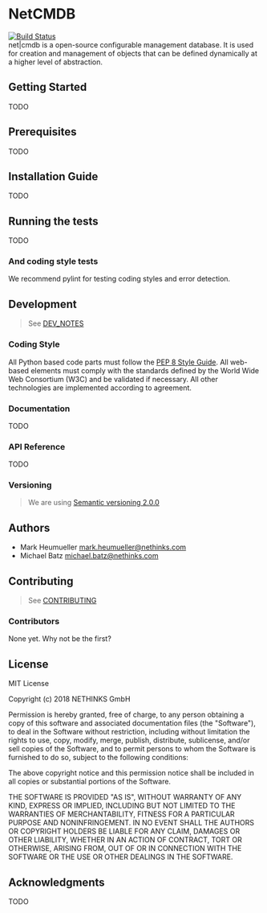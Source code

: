 # NetCMDB
[![Build Status](https://travis-ci.com/markheumueller/NetCMDB.svg?token=7TFxCyzxQMaA2yUsKDqy&branch=master)](https://travis-ci.com/markheumueller/NetCMDB)  
net|cmdb is a open-source configurable management database. It is used
for creation and management of objects that can be defined dynamically
at a higher level of abstraction.

## Getting Started
TODO

## Prerequisites
TODO

## Installation Guide
TODO

## Running the tests
TODO

### And coding style tests
We recommend pylint for testing coding styles and error detection.

## Development
> See [DEV_NOTES](https://github.com/markheumueller/NetCMDB/blob/master/.github/DEV_NOTES.md)

### Coding Style
All Python based code parts must follow the [PEP 8 Style Guide](https://www.python.org/dev/peps/pep-0008/). All web-based elements must comply with the standards defined by the World Wide Web Consortium (W3C) and be validated if necessary. All other technologies are implemented according to agreement.

### Documentation
TODO

### API Reference
TODO

### Versioning
> We are using [Semantic versioning 2.0.0](http://semver.org/)


## Authors
* Mark Heumueller [mark.heumueller@nethinks.com](mark.heumueller@nethinks.com)
* Michael Batz [michael.batz@nethinks.com](michael.batz@nethinks.com)

## Contributing
> See [CONTRIBUTING](https://github.com/markheumueller/NetCMDB/blob/master/.github/CONTRIBUTING.md)

### Contributors
None yet. Why not be the first?




## License
MIT License

Copyright (c) 2018 NETHINKS GmbH  
  
Permission is hereby granted, free of charge, to any person obtaining a copy
of this software and associated documentation files (the "Software"), to deal
in the Software without restriction, including without limitation the rights
to use, copy, modify, merge, publish, distribute, sublicense, and/or sell
copies of the Software, and to permit persons to whom the Software is
furnished to do so, subject to the following conditions:  
  
The above copyright notice and this permission notice shall be included in all
copies or substantial portions of the Software.
  
THE SOFTWARE IS PROVIDED "AS IS", WITHOUT WARRANTY OF ANY KIND, EXPRESS OR
IMPLIED, INCLUDING BUT NOT LIMITED TO THE WARRANTIES OF MERCHANTABILITY,
FITNESS FOR A PARTICULAR PURPOSE AND NONINFRINGEMENT. IN NO EVENT SHALL THE
AUTHORS OR COPYRIGHT HOLDERS BE LIABLE FOR ANY CLAIM, DAMAGES OR OTHER
LIABILITY, WHETHER IN AN ACTION OF CONTRACT, TORT OR OTHERWISE, ARISING FROM,
OUT OF OR IN CONNECTION WITH THE SOFTWARE OR THE USE OR OTHER DEALINGS IN THE
SOFTWARE.  

## Acknowledgments
TODO
